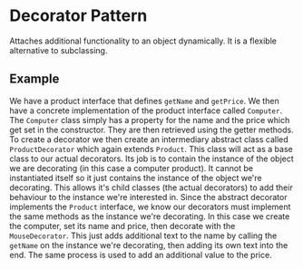 # Decorator Pattern

Attaches additional functionality to an object dynamically. It is a flexible alternative to subclassing.

## Example

We have a product interface that defines `getName` and `getPrice`. We then have a concrete implementation of the product interface called `Computer`. The `Computer` class simply has a property for the name and the price which get set in the constructor. They are then retrieved using the getter methods. To create a decorator we then create an intermediary abstract class called `ProductDecorator` which again extends `Product`. This class will act as a base class to our actual decorators. Its job is to contain the instance of the object we are decorating (in this case a computer product). It cannot be instantiated itself so it just contains the instance of the object we're decorating. This allows it's child classes (the actual decorators) to add their behaviour to the instance we're interested in. Since the abstract decorator implements the `Product` interface, we know our decorators must implement the same methods as the instance we're decorating. In this case we create the computer, set its name and price, then decorate with the `MouseDecorator`. This just adds additional text to the name by calling the `getName` on the instance we're decorating, then adding its own text into the end. The same process is used to add an additional value to the price.